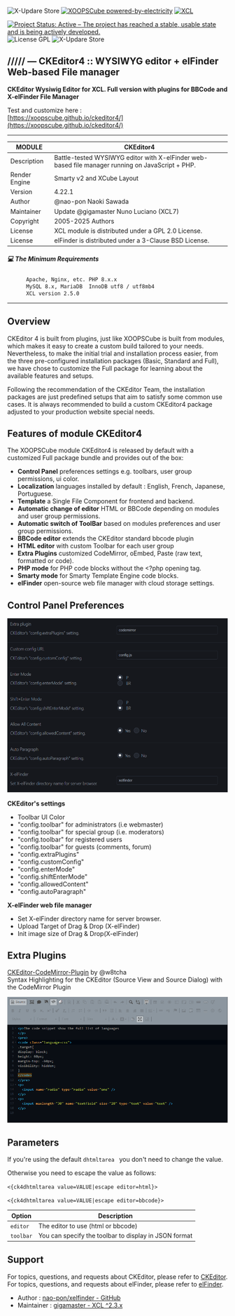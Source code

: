 ![X-Updare Store](https://img.shields.io/website?down_color=red&down_message=Offline&label=X-Update%20Store&style=for-the-badge&up_color=308311&up_message=online&url=https%3A%2F%2Fxoopscube.xyz%2Fuploads%2Fxupdatemaster%2Fstores_json_V1.txt)
[![XOOPSCube powered-by-electricity](https://img.shields.io/badge/Powered%20by-Electricity-face74?style=for-the-badge&labelColor=203244&logo=data:image/svg+xml;base64,PHN2ZyB4bWxucz0iaHR0cDovL3d3dy53My5vcmcvMjAwMC9zdmciIHdpZHRoPSIxZW0iIGhlaWdodD0iMWVtIiB2aWV3Qm94PSIwIDAgMjQgMjQiPjxwYXRoIGZpbGw9IiNmYWNlNzQiIGQ9Ik0xNC42OSAyLjIxTDQuMzMgMTEuNDljLS42NC41OC0uMjggMS42NS41OCAxLjczTDEzIDE0bC00Ljg1IDYuNzZjLS4yMi4zMS0uMTkuNzQuMDggMS4wMWMuMy4zLjc3LjMxIDEuMDguMDJsMTAuMzYtOS4yOGMuNjQtLjU4LjI4LTEuNjUtLjU4LTEuNzNMMTEgMTBsNC44NS02Ljc2Yy4yMi0uMzEuMTktLjc0LS4wOC0xLjAxYS43Ny43NyAwIDAgMC0xLjA4LS4wMnoiLz48L3N2Zz4=)](https://github.com/xoopscube)
[![XCL](https://img.shields.io/badge/XCL-Made%20with%20passion-b0201d?style=for-the-badge&labelColor=991015&logo=data:image/svg+xml;base64,PHN2ZyB4bWxucz0iaHR0cDovL3d3dy53My5vcmcvMjAwMC9zdmciIHdpZHRoPSIxZW0iIGhlaWdodD0iMWVtIiB2aWV3Qm94PSIwIDAgMjQgMjQiPjxwYXRoIGZpbGw9IndoaXRlIiBkPSJtMTIgMjEuMzVsLTEuNDUtMS4zMkM1LjQgMTUuMzYgMiAxMi4yNyAyIDguNUMyIDUuNDEgNC40MiAzIDcuNSAzYzEuNzQgMCAzLjQxLjgxIDQuNSAyLjA4QzEzLjA5IDMuODEgMTQuNzYgMyAxNi41IDNDMTkuNTggMyAyMiA1LjQxIDIyIDguNWMwIDMuNzctMy40IDYuODYtOC41NSAxMS41M0wxMiAyMS4zNVoiLz48L3N2Zz4=)](https://github.com/xoopscube)

[![Project Status: Active – The project has reached a stable, usable state and is being actively developed.](https://www.repostatus.org/badges/2.0.0/active.svg)](https://github.com/xoopscube/xcl)
![License GPL](https://img.shields.io/badge/License-GPL-green)
![X-Updare Store](https://img.shields.io/badge/XOOPSCube%20Package-XCL-blue)

## ///// — CKEditor4 :: WYSIWYG editor + elFinder Web-based File manager

**CKEditor Wysiwig Editor for XCL. Full version with plugins for BBCode and X-elFinder File Manager**  

Test and customize here :    
[https://xoopscube.github.io/ckeditor4/](https://xoopscube.github.io/ckeditor4/)    


-----

MODULE |  CKEditor4
------------ | -------------
Description  | Battle-tested WYSIWYG editor with X-elFinder web-based file manager running on JavaScript + PHP.
Render Engine| Smarty v2 and XCube Layout
Version      | 4.22.1
Author       | @nao-pon Naoki Sawada
Maintainer   | Update @gigamaster Nuno Luciano (XCL7)
Copyright    | 2005-2025 Authors
License      | XCL module is distributed under a GPL 2.0 License.
License      | elFinder is distributed under a 3-Clause BSD License.


##### :computer: The Minimum Requirements



          Apache, Nginx, etc. PHP 8.x.x
          MySQL 8.x, MariaDB  InnoDB utf8 / utf8mb4
          XCL version 2.5.0



-----

## Overview

CKEditor 4 is built from plugins, just like XOOPSCube is built from modules, which makes it easy to create a custom build tailored to your needs. Nevertheless, to make the initial trial and installation process easier, from the three pre-configured installation packages (Basic, Standard and Full), we have chose to customize the Full package for learning about the available features and setups.

Following the recommendation of the CKEditor Team, the installation packages are just predefined setups that aim to satisfy some common use cases. It is always recommended to build a custom CKEditor4 package adjusted to your production website special needs.

## Features of module CKEditor4

The XOOPSCube module CKEditor4 is released by default with a customized Full package bundle and provides out of the box:

- **Control Panel** preferences settings e.g. toolbars, user group permissions, ui color.
- **Localization** languages installed by default : English, French, Japanese, Portuguese.
- **Template** a Single File Component for frontend and backend.
- **Automatic change of editor** HTML or BBCode depending on modules and user group permissions.
- **Automatic switch of ToolBar** based on modules preferences and user group permissions.
- **BBCode editor** extends the CKEditor standard bbcode plugin
- **HTML editor** with custom Toolbar for each user group
- **Extra Plugins** customized CodeMirror, oEmbed, Paste (raw text, formatted or code).
- **PHP mode** for PHP code blocks without the <?php opening tag.
- **Smarty mode** for Smarty Template Engine code blocks.
- **elFinder** open-source web file manager with cloud storage settings.



## Control Panel Preferences


![CKEditor Settings](https://raw.githubusercontent.com/xoopscube/ckeditor4/master/ckeditor-settings.png)    

**CKEditor's settings**   

- Toolbar UI Color
- "config.toolbar" for administrators (i.e webmaster)
- "config.toolbar" for special group (i.e. moderators)
- "config.toolbar" for registered users
- "config.toolbar" for guests (comments, forum)
- "config.extraPlugins"
- "config.customConfig"
- "config.enterMode"
- "config.shiftEnterMode"
- "config.allowedContent"
- "config.autoParagraph"

**X-elFinder web file manager**

- Set X-elFinder directory name for server browser.
- Upload Target of Drag & Drop (X-elFinder)
- Init image size of Drag & Drop(X-elFinder)


## Extra Plugins

[CKEditor-CodeMirror-Plugin](https://github.com/w8tcha/CKEditor-CodeMirror-Plugin) by @w8tcha  
Syntax Highlighting for the CKEditor (Source View and Source Dialog) with the CodeMirror Plugin

![Plugin CodeMirror](https://raw.githubusercontent.com/xoopscube/ckeditor4/b9c72dc150ecb490bf835222468a38d9d5249eb6/codemirror.png)

## Parameters
 
 If you're using the default  ``dhtmltarea `` you don't need to change the value.
 
 Otherwise you need to escape the value as follows:    

 ``<{ck4dhtmltarea value=VALUE|escape editor=html}>``
 
 ``<{ck4dhtmltarea value=VALUE|escape editor=bbcode}>``

| Option | Description |
| ------------- | ------------- |
| `editor` | The editor to use (html or bbcode) |
| `toolbar` | You can specify the toolbar to display in JSON format |



## Support

For topics, questions, and requests about CKEditor, please refer to [CKEditor](https://ckeditor.com/docs/index.html).    
For topics, questions, and requests about elFinder, please refer to [elFinder](https://github.com/Studio-42/elFinder). 

* Author : [nao-pon/xelfinder - GitHub](https://github.com/nao-pon/ckeditor4)    
* Maintainer : [gigamaster - XCL ^2.3.x](https://github.com/xoopscube/ckeditor4)
